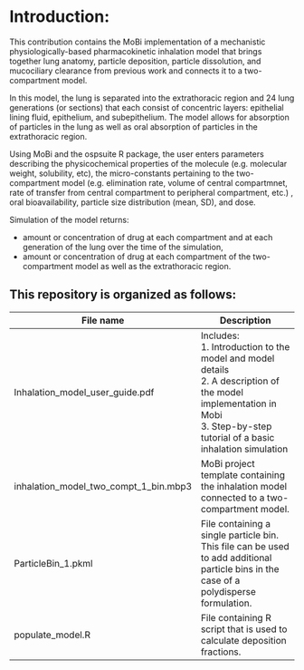 # Introduction:

This contribution contains the MoBi implementation of a mechanistic physiologically-based pharmacokinetic inhalation model that brings together lung anatomy, particle deposition, particle dissolution, and mucociliary clearance from previous work and connects it to a two-compartment model.

In this model, the lung is separated into the extrathoracic region and 24 lung generations (or sections) that each consist of concentric layers: epithelial lining fluid, epithelium, and subepithelium. The model allows for absorption of particles in the lung as well as oral absorption of particles in the extrathoracic region.

Using MoBi and the ospsuite R package, the user enters parameters describing the physicochemical properties of the molecule (e.g. molecular weight, solubility, etc), the micro-constants pertaining to the two-compartment model (e.g. elimination rate, volume of central compartmnet, rate of transfer from central compartment to peripheral compartment, etc.) ,  oral bioavailability, particle size distribution (mean, SD), and dose.

Simulation of the model returns:

- amount or concentration of drug at each compartment and at each generation of the lung over the time of the simulation,
- amount or concentration of drug at each compartment of the two-compartment model as well as the extrathoracic region.

## This repository is organized as follows:

| File name                            | Description                                                                                                                                                                                                                                                                                                                     |
| ------------------------------------ | ------------------------------------------------------------------------------------------------------------------------------------------------------------------------------------------------------------------------------------------------------------------------------------------------------------------------------- |
| Inhalation_model_user_guide.pdf | Includes:<br>1. Introduction to the model and model details<br>2. A description of the model implementation in Mobi<br>3. Step-by-step tutorial of a basic inhalation simulation                                                                             |
| inhalation_model_two_compt_1_bin.mbp3           | MoBi project template containing the inhalation model connected to a two-compartment model.                                                                                                                                                                                                                                 |
| ParticleBin_1.pkml                   | File containing a single particle bin. This file can be used to add additional particle bins in the case of a polydisperse formulation.                                                                                                                                                                                                                                                       |
| populate_model.R              | File containing R script that is used to calculate deposition fractions. |
